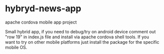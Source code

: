 # hybryd-news-app
apache cordova mobile app project


Small hybrid app, if you need to debug/try on android device comment out "row 19" in index.js file and install via apache cordova shell tools.
If you want to try on other mobile platforms just install the package for the specific mobile OS.
